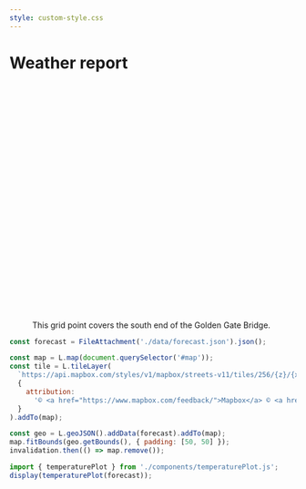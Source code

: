 ```yaml
---
style: custom-style.css
---
```


# Weather report

<figure class="wide">
  <div id="map" style="height: 400px; margin: 1rem 0; border-radius: 8px;"></div>
  <figcaption>This grid point covers the south end of the Golden Gate Bridge.</figcaption>
</figure>

```js
const forecast = FileAttachment('./data/forecast.json').json();
```

```js
const map = L.map(document.querySelector('#map'));
const tile = L.tileLayer(
  `https://api.mapbox.com/styles/v1/mapbox/streets-v11/tiles/256/{z}/{x}/{y}@2x?access_token=pk.eyJ1IjoidGFnb3NvIiwiYSI6ImNtYzRwMzlmZDA2eW8ybHNjcHJmYnkzZ3MifQ.Pg0d5T29Li7CvoWz3fVkXg`,
  {
    attribution:
      '© <a href="https://www.mapbox.com/feedback/">Mapbox</a> © <a href="http://www.openstreetmap.org/copyright">OpenStreetMap</a>',
  }
).addTo(map);

const geo = L.geoJSON().addData(forecast).addTo(map);
map.fitBounds(geo.getBounds(), { padding: [50, 50] });
invalidation.then(() => map.remove());
```

```js
import { temperaturePlot } from './components/temperaturePlot.js';
display(temperaturePlot(forecast));
```
